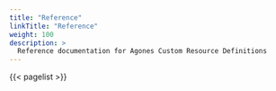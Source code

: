 ```yaml
---
title: "Reference"
linkTitle: "Reference"
weight: 100
description: >
  Reference documentation for Agones Custom Resource Definitions
---
```


{{< pagelist >}}

